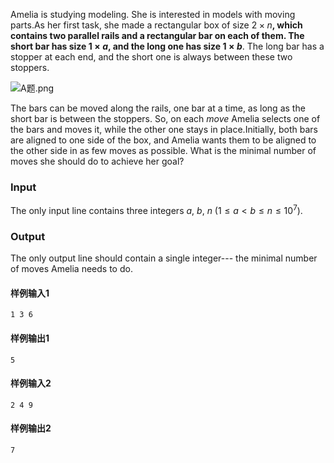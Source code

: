 Amelia is studying modeling. She is interested in models with moving parts.As her first task, she made a rectangular box of size $2×n$**, which contains two parallel rails and a rectangular bar on each of them. The short bar has size $1×a$, and the long one has size $1×b$**. The long bar has a stopper at each end, and the short one is always between these two stoppers.

![A题.png](https://res.jisuanke.com/img/upload/3f571b24a15a4b46843b4a3ef1d241fcd2dfa240.png)

The bars can be moved along the rails, one bar at a time, as long as the short bar is between the stoppers. So, on each $move$ Amelia selects one of the bars and moves it, while the other one stays in place.Initially, both bars are aligned to one side of the box, and Amelia wants them to be aligned to the other side in as few moves as possible. What is the minimal number of moves she should do to achieve her goal?

### Input

The only input line contains three integers $a$, $b$,  $n$ ($1≤a<b≤n≤10^7$).

### Output

The only output line should contain a single integer--- the minimal number of moves Amelia needs to do.

#### 样例输入1

```
1 3 6
```

#### 样例输出1

```
5
```

#### 样例输入2

```
2 4 9
```

#### 样例输出2

```
7
```
